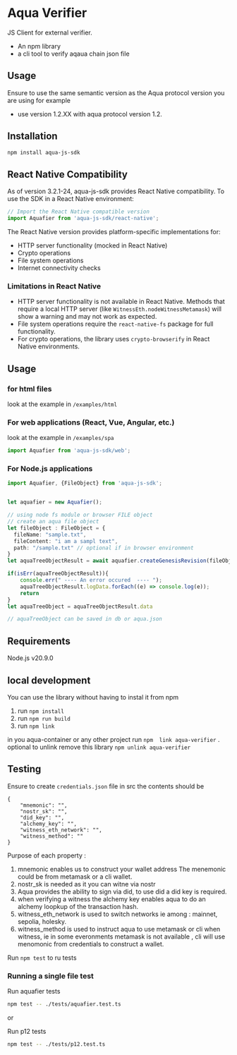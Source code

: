 # Aqua Verifier 
JS Client for external verifier.
* An npm library 
* a cli tool to verify aqaua chain json file 

## Usage
Ensure to use the same semantic version as the Aqua protocol version you are using for example
* use version 1.2.XX with aqua protocol version 1.2.


## Installation
```bash
npm install aqua-js-sdk
```

## React Native Compatibility

As of version 3.2.1-24, aqua-js-sdk provides React Native compatibility. To use the SDK in a React Native environment:

```javascript
// Import the React Native compatible version
import Aquafier from 'aqua-js-sdk/react-native';
```

The React Native version provides platform-specific implementations for:
- HTTP server functionality (mocked in React Native)
- Crypto operations
- File system operations
- Internet connectivity checks

### Limitations in React Native

- HTTP server functionality is not available in React Native. Methods that require a local HTTP server (like `WitnessEth.nodeWitnessMetamask`) will show a warning and may not work as expected.
- File system operations require the `react-native-fs` package for full functionality.
- For crypto operations, the library uses `crypto-browserify` in React Native environments.

## Usage

### for html files
look at the example in `/examples/html`

### For web applications (React, Vue, Angular, etc.)
look at the example in `/examples/spa`
```typescript
import Aquafier from 'aqua-js-sdk/web';
```

### For Node.js applications

```typescript
import Aquafier, {FileObject} from 'aqua-js-sdk';


let aquafier = new Aquafier();

// using node fs module or browser FILE object
// create an aqua file object 
let fileObject : FileObject = {
  fileName: "sample.txt",
  fileContent: "i am a sampl text",
  path: "/sample.txt" // optional if in browser environment
}
let aquaTreeObjectResult = await aquafier.createGenesisRevision(fileObject);

if(isErr(aquaTreeObjectResult)){
    console.err(" ---- An error occured  ---- ");
    aquaTreeObjectResult.logData.forEach((e) => console.log(e));
    return
}
let aquaTreeObject = aquaTreeObjectResult.data

// aquaTreeObject can be saved in db or aqua.json

```

##  Requirements
Node.js v20.9.0


## local development
You can use the library without having to instal it from npm
1. run `npm install`
2. run `npm run build`
3. run `npm link`

in you aqua-container or any other project run `npm  link aqua-verifier` .
optional to unlink remove this library `npm unlink aqua-verifier`

## Testing 

Ensure to create `credentials.json` file in src the contents should be 

```
{
    "mnemonic": "",
    "nostr_sk": "",
    "did_key": "",
    "alchemy_key": "",
    "witness_eth_network": "",
    "witness_method": ""
}
```
Purpose of each property :

1. mnemonic enables us to construct your wallet address The menemonic could be from metamask or a cli wallet.
2.  nostr_sk is needed as it you can witne via nostr
3. Aqua provides the ability to sign via did, to use did a did key is required.
4. when verifying a witness the alchemy key enables aqua to do an alchemy loopkup of the  transaction hash.
5. witness_eth_network is used to switch networks ie among : mainnet, sepolia, holesky.
6. witness_method is used to instruct aqua to use metamask or cli when witness, ie in some everonments metamask is not available , cli will use menomonic from credentials to construct a wallet.

Run `npm test` to ru tests

### Running a single file test

Run aquafier tests

```bash
npm test -- ./tests/aquafier.test.ts
```

or

Run p12 tests

```bash
npm test -- ./tests/p12.test.ts
```






